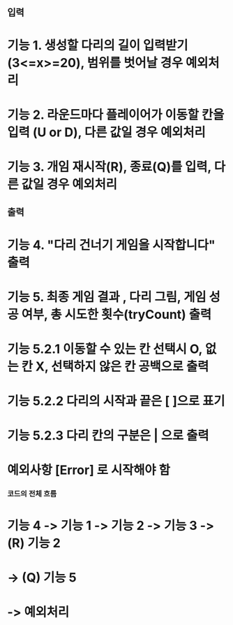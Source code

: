 ## 입력
# 기능 1. 생성할 다리의 길이 입력받기  (3<=x>=20), 범위를 벗어날 경우 예외처리
# 기능 2. 라운드마다 플레이어가 이동할 칸을 입력 (U or D), 다른 값일 경우 예외처리 
# 기능 3. 개임 재시작(R), 종료(Q)를 입력, 다른 값일 경우 예외처리 
## 출력
# 기능 4. "다리 건너기 게임을 시작합니다" 출력

# 기능 5. 최종 게임 결과 , 다리 그림, 게임 성공 여부, 총 시도한 횟수(tryCount) 출력
# 기능 5.2.1 이동할 수 있는 칸 선택시 O, 없는 칸 X, 선택하지 않은 칸 공백으로 출력
# 기능 5.2.2 다리의 시작과 끝은 [ ]으로 표기 
# 기능 5.2.3 다리 칸의 구분은 | 으로 출력
# 예외사항 [Error] 로 시작해야 함

### 코드의 전체 흐름
# 기능 4 -> 기능 1 -> 기능 2 -> 기능 3 -> (R) 기능 2 
#                                     -> (Q) 기능 5
#                                     -> 예외처리 